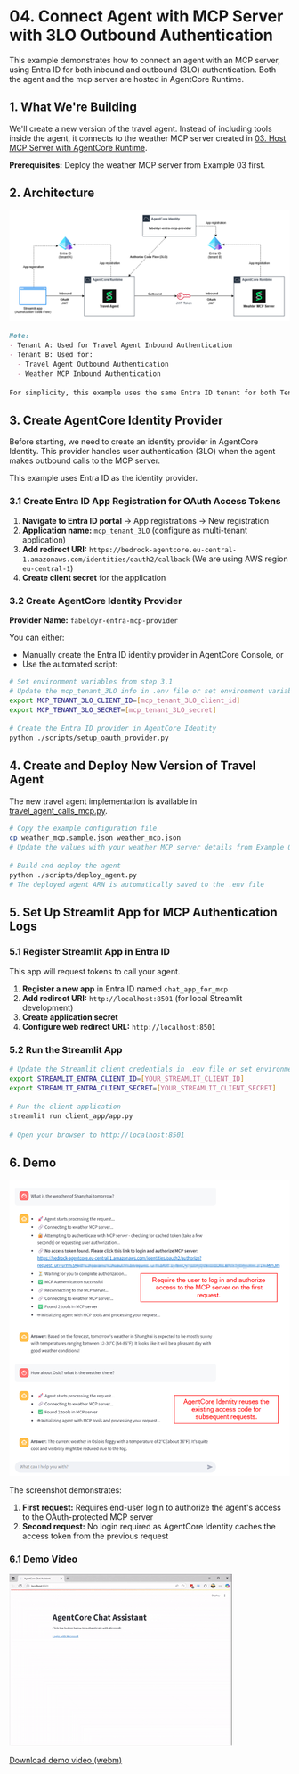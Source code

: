 # 04. Connect Agent with MCP Server with 3LO Outbound Authentication

This example demonstrates how to connect an agent with an MCP server, using Entra ID for both inbound and outbound (3LO) authentication. Both the agent and the mcp server are hosted in AgentCore Runtime.

## 1. What We're Building

We'll create a new version of the travel agent. Instead of including tools inside the agent, it connects to the weather MCP server created in [03. Host MCP Server with AgentCore Runtime](../03_host_mcp_server/). 

**Prerequisites:** Deploy the weather MCP server from Example 03 first. 

## 2. Architecture
![Architecture](./doc/architecture%204.png)

```markdown
Note:
- Tenant A: Used for Travel Agent Inbound Authentication
- Tenant B: Used for:
  - Travel Agent Outbound Authentication 
  - Weather MCP Inbound Authentication

For simplicity, this example uses the same Entra ID tenant for both Tenant A and Tenant B.
```

## 3. Create AgentCore Identity Provider

Before starting, we need to create an identity provider in AgentCore Identity. This provider handles user authentication (3LO) when the agent makes outbound calls to the MCP server.

This example uses Entra ID as the identity provider.  

### 3.1 Create Entra ID App Registration for OAuth Access Tokens

1. **Navigate to Entra ID portal** → App registrations → New registration
2. **Application name:** `mcp_tenant_3LO` (configure as multi-tenant application)
3. **Add redirect URI:** `https://bedrock-agentcore.eu-central-1.amazonaws.com/identities/oauth2/callback` (We are using AWS region `eu-central-1`)
4. **Create client secret** for the application

### 3.2 Create AgentCore Identity Provider

**Provider Name:** `fabeldyr-entra-mcp-provider`

You can either:
- Manually create the Entra ID identity provider in AgentCore Console, or
- Use the automated script:

```bash
# Set environment variables from step 3.1
# Update the mcp_tenant_3LO info in .env file or set environment variables manually as following
export MCP_TENANT_3LO_CLIENT_ID=[mcp_tenant_3LO_client_id]
export MCP_TENANT_3LO_SECRET=[mcp_tenant_3LO_secret]

# Create the Entra ID provider in AgentCore Identity
python ./scripts/setup_oauth_provider.py
```

## 4. Create and Deploy New Version of Travel Agent

The new travel agent implementation is available in [travel_agent_calls_mcp.py](./travel_agent_calls_mcp.py).

```bash
# Copy the example configuration file
cp weather_mcp.sample.json weather_mcp.json
# Update the values with your weather MCP server details from Example 03

# Build and deploy the agent
python ./scripts/deploy_agent.py
# The deployed agent ARN is automatically saved to the .env file
```

## 5. Set Up Streamlit App for MCP Authentication Logs

### 5.1 Register Streamlit App in Entra ID

This app will request tokens to call your agent.

1. **Register a new app** in Entra ID named `chat_app_for_mcp`
2. **Add redirect URI:** `http://localhost:8501` (for local Streamlit development)
3. **Create application secret**
4. **Configure web redirect URL:** `http://localhost:8501`

### 5.2 Run the Streamlit App

```bash
# Update the Streamlit client credentials in .env file or set environment variables manually as following
export STREAMLIT_ENTRA_CLIENT_ID=[YOUR_STREAMLIT_CLIENT_ID]
export STREAMLIT_ENTRA_CLIENT_SECRET=[YOUR_STREAMLIT_CLIENT_SECRET]

# Run the client application
streamlit run client_app/app.py

# Open your browser to http://localhost:8501
```

## 6. Demo

![Screenshot](./doc/chat_screenshot.png)

The screenshot demonstrates:
1. **First request:** Requires end-user login to authorize the agent's access to the OAuth-protected MCP server
2. **Second request:** No login required as AgentCore Identity caches the access token from the previous request

### 6.1 Demo Video

![Demo Video](./doc/demo.gif)

[Download demo video (webm)](./doc/demo.webm)